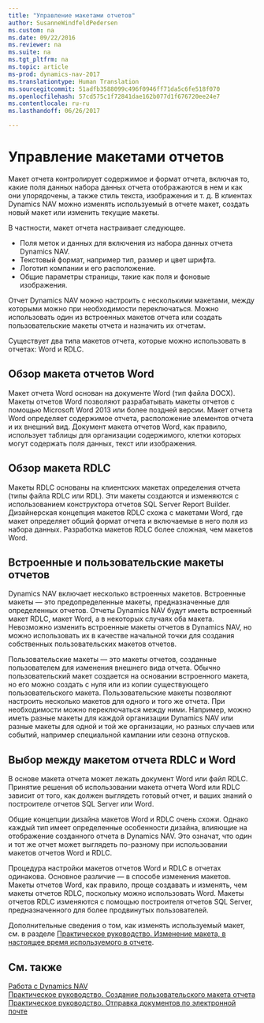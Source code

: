 ```yaml
---
title: "Управление макетами отчетов"
author: SusanneWindfeldPedersen
ms.custom: na
ms.date: 09/22/2016
ms.reviewer: na
ms.suite: na
ms.tgt_pltfrm: na
ms.topic: article
ms-prod: dynamics-nav-2017
ms.translationtype: Human Translation
ms.sourcegitcommit: 51adfb3588099c496f0946ff71da5c6fe518f070
ms.openlocfilehash: 57cd575c1f72841dae162b077d1f676720ee24e7
ms.contentlocale: ru-ru
ms.lasthandoff: 06/26/2017

---
```

    
# <a name="manage-report-layouts"></a>Управление макетами отчетов
Макет отчета контролирует содержимое и формат отчета, включая то, какие поля данных набора данных отчета отображаются в нем и как они упорядочены, а также стиль текста, изображения и т. д. В клиентах Dynamics NAV можно изменять используемый в отчете макет, создать новый макет или изменить текущие макеты. 

В частности, макет отчета настраивает следующее.

- Поля меток и данных для включения из набора данных отчета Dynamics NAV.
- Текстовый формат, например тип, размер и цвет шрифта.
- Логотип компании и его расположение.
- Общие параметры страницы, такие как поля и фоновые изображения. 

Отчет Dynamics NAV можно настроить с несколькими макетами, между которыми можно при необходимости переключаться. Можно использовать один из встроенных макетов отчета или создать пользовательские макеты отчета и назначить их отчетам.

Существует два типа макетов отчета, которые можно использовать в отчетах: Word и RDLC.

## <a name="word-report-layout-overview"></a>Обзор макета отчетов Word
Макет отчета Word основан на документе Word (тип файла DOCX). Макеты отчетов Word позволяют разрабатывать макеты отчетов с помощью Microsoft Word 2013 или более поздней версии. Макет отчета Word определяет содержимое отчета, расположение элементов отчета и их внешний вид. Документ макета отчетов Word, как правило, использует таблицы для организации содержимого, клетки которых могут содержать поля данных, текст или изображения.

## <a name="rdlc-layout-overview"></a>Обзор макета RDLC
Макеты RDLC основаны на клиентских макетах определения отчета (типы файла RDLC или RDL). Эти макеты создаются и изменяются с использованием конструктора отчетов SQL Server Report Builder. Дизайнерская концепция макетов RDLC схожа с макетами Word, где макет определяет общий формат отчета и включаемые в него поля из набора данных. Разработка макетов RDLC более сложная, чем макетов Word.

## <a name="built-in-and-custom-report-layouts"></a>Встроенные и пользовательские макеты отчетов
Dynamics NAV включает несколько встроенных макетов. Встроенные макеты — это предопределенные макеты, предназначенные для определенных отчетов. Отчеты Dynamics NAV будут иметь встроенный макет RDLC, макет Word, а в некоторых случаях оба макета. Невозможно изменить встроенные макеты отчетов в Dynamics NAV, но можно использовать их в качестве начальной точки для создания собственных пользовательских макетов отчетов. 

Пользовательские макеты — это макеты отчетов, созданные пользователем для изменения внешнего вида отчета. Обычно пользовательский макет создается на основании встроенного макета, но его можно создать с нуля или из копии существующего пользовательского макета. Пользовательские макеты позволяют настроить несколько макетов для одного и того же отчета. При необходимости можно переключаться между ними. Например, можно иметь разные макеты для каждой организации Dynamics NAV или разные макеты для одной и той же организации, но разных случаев или событий, например специальной кампании или сезона отпусков.

## <a name="deciding-whether-to-use-a-word-or-rdlc-report-layout"></a>Выбор между макетом отчета RDLC и Word 
В основе макета отчета может лежать документ Word или файл RDLC. Принятие решения об использовании макета отчета Word или RDLC зависит от того, как должен выглядеть готовый отчет, и ваших знаний о построителе отчетов SQL Server или Word. 

Общие концепции дизайна макетов Word и RDLC очень схожи. Однако каждый тип имеет определенные особенности дизайна, влияющие на отображение созданного отчета в Dynamics NAV. Это означат, что один и тот же отчет может выглядеть по-разному при использовании макетов отчетов Word и RDLC.

Процедура настройки макетов отчетов Word и RDLC в отчетах одинакова. Основное различие — в способе изменения макетов. Макеты отчетов Word, как правило, проще создавать и изменять, чем макеты отчетов RDLC, поскольку можно использовать Word. Макеты отчетов RDLC изменяются с помощью построителя отчетов SQL Server, предназначенного для более продвинутых пользователей.

Дополнительные сведения о том, как изменять используемый макет, см. в разделе [Практическое руководство. Изменение макета, в настоящее время используемого в отчете](ui-how-change-layout-currently-used-report.md).

## <a name="see-also"></a>См. также
[Работа с Dynamics NAV](ui-work-product.md)  
[Практическое руководство. Создание пользовательского макета отчета](ui-how-create-custom-report-layout.md)  
[Практическое руководство. Отправка документов по электронной почте](ui-how-send-documents-email.md)

